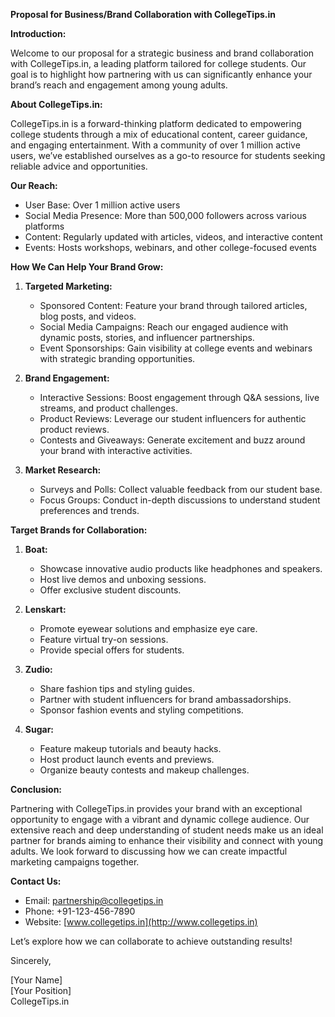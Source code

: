 **Proposal for Business/Brand Collaboration with CollegeTips.in**

**Introduction:**

Welcome to our proposal for a strategic business and brand collaboration with CollegeTips.in, a leading platform tailored for college students. Our goal is to highlight how partnering with us can significantly enhance your brand’s reach and engagement among young adults.

**About CollegeTips.in:**

CollegeTips.in is a forward-thinking platform dedicated to empowering college students through a mix of educational content, career guidance, and engaging entertainment. With a community of over 1 million active users, we’ve established ourselves as a go-to resource for students seeking reliable advice and opportunities.

**Our Reach:**

- User Base: Over 1 million active users
- Social Media Presence: More than 500,000 followers across various platforms
- Content: Regularly updated with articles, videos, and interactive content
- Events: Hosts workshops, webinars, and other college-focused events

**How We Can Help Your Brand Grow:**

1. **Targeted Marketing:**
   - Sponsored Content: Feature your brand through tailored articles, blog posts, and videos.
   - Social Media Campaigns: Reach our engaged audience with dynamic posts, stories, and influencer partnerships.
   - Event Sponsorships: Gain visibility at college events and webinars with strategic branding opportunities.

2. **Brand Engagement:**
   - Interactive Sessions: Boost engagement through Q&A sessions, live streams, and product challenges.
   - Product Reviews: Leverage our student influencers for authentic product reviews.
   - Contests and Giveaways: Generate excitement and buzz around your brand with interactive activities.

3. **Market Research:**
   - Surveys and Polls: Collect valuable feedback from our student base.
   - Focus Groups: Conduct in-depth discussions to understand student preferences and trends.

**Target Brands for Collaboration:**

1. **Boat:**
   - Showcase innovative audio products like headphones and speakers.
   - Host live demos and unboxing sessions.
   - Offer exclusive student discounts.

2. **Lenskart:**
   - Promote eyewear solutions and emphasize eye care.
   - Feature virtual try-on sessions.
   - Provide special offers for students.

3. **Zudio:**
   - Share fashion tips and styling guides.
   - Partner with student influencers for brand ambassadorships.
   - Sponsor fashion events and styling competitions.

4. **Sugar:**
   - Feature makeup tutorials and beauty hacks.
   - Host product launch events and previews.
   - Organize beauty contests and makeup challenges.

**Conclusion:**

Partnering with CollegeTips.in provides your brand with an exceptional opportunity to engage with a vibrant and dynamic college audience. Our extensive reach and deep understanding of student needs make us an ideal partner for brands aiming to enhance their visibility and connect with young adults. We look forward to discussing how we can create impactful marketing campaigns together.

**Contact Us:**

- Email: partnership@collegetips.in
- Phone: +91-123-456-7890
- Website: [www.collegetips.in](http://www.collegetips.in)

Let’s explore how we can collaborate to achieve outstanding results!

Sincerely,

[Your Name]  
[Your Position]  
CollegeTips.in